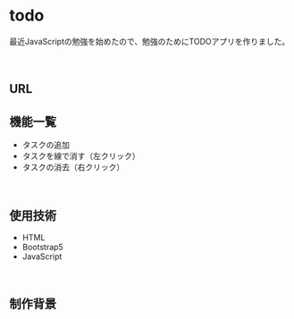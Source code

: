 # todo
 最近JavaScriptの勉強を始めたので、勉強のためにTODOアプリを作りました。<br >
<br >
<br >
## URL


## 機能一覧
- タスクの追加
- タスクを線で消す（左クリック）
- タスクの消去（右クリック）
<br >

## 使用技術
- HTML
- Bootstrap5
- JavaScript
<br >

## 制作背景

<br >


